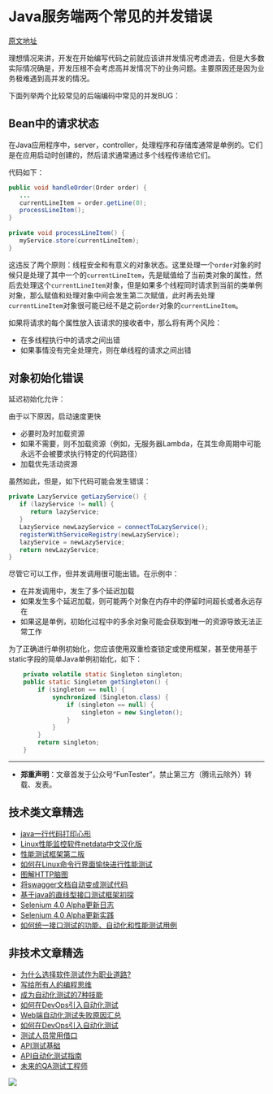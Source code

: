 # Java服务端两个常见的并发错误

[原文地址](https://codingcraftsman.wordpress.com/2020/01/15/two-common-concurrency-bugs/)

理想情况来讲，开发在开始编写代码之前就应该讲并发情况考虑进去，但是大多数实际情况确是，开发压根不会考虑高并发情况下的业务问题。主要原因还是因为业务极难遇到高并发的情况。

下面列举两个比较常见的后端编码中常见的并发BUG：

## Bean中的请求状态

在Java应用程序中，server，controller，处理程序和存储库通常是单例的。它们是在应用启动时创建的，然后请求通常通过多个线程传递给它们。

代码如下：


```Java
public void handleOrder(Order order) {
   ...
   currentLineItem = order.getLine(0);
   processLineItem();
}
 
private void processLineItem() {
   myService.store(currentLineItem);
}
```

这违反了两个原则：线程安全和有意义的对象状态。这里处理一个`order`对象的时候只是处理了其中一个的`currentLineItem`，先是赋值给了当前类对象的属性，然后去处理这个`currentLineItem`对象，但是如果多个线程同时请求到当前的类单例对象，那么赋值和处理对象中间会发生第二次赋值，此时再去处理`currentLineItem`对象很可能已经不是之前`order`对象的`currentLineItem`。

如果将请求的每个属性放入该请求的接收者中，那么将有两个风险：

* 在多线程执行中的请求之间出错
* 如果事情没有完全处理完，则在单线程的请求之间出错


## 对象初始化错误

延迟初始化允许：

由于以下原因，启动速度更快
* 必要时及时加载资源
* 如果不需要，则不加载资源（例如，无服务器Lambda，在其生命周期中可能永远不会被要求执行特定的代码路径）
* 加载优先活动资源

虽然如此，但是，如下代码可能会发生错误：


```Java
private LazyService getLazyService() {
   if (lazyService != null) {
      return lazyService;
   }
   LazyService newLazyService = connectToLazyService();
   registerWithServiceRegistry(newLazyService);
   lazyService = newLazyService;
   return newLazyService;
}
```

尽管它可以工作，但并发调用很可能出错。在示例中：

* 在并发调用中，发生了多个延迟加载
* 如果发生多个延迟加载，则可能两个对象在内存中的停留时间超长或者永远存在
* 如果这是单例，初始化过程中的多余对象可能会获取到唯一的资源导致无法正常工作

为了正确进行单例初始化，您应该使用双重检查锁定或使用框架，甚至使用基于static字段的简单Java单例初始化，如下：


```Java
    private volatile static Singleton singleton;
    public static Singleton getSingleton() {
        if (singleton == null) {
            synchronized (Singleton.class) {
                if (singleton == null) {
                    singleton = new Singleton();
                }
            }
        }
        return singleton;
    }
```

---
* **郑重声明**：文章首发于公众号“FunTester”，禁止第三方（腾讯云除外）转载、发表。

## 技术类文章精选

- [java一行代码打印心形](https://mp.weixin.qq.com/s/QPSryoSbViVURpSa9QXtpg)
- [Linux性能监控软件netdata中文汉化版](https://mp.weixin.qq.com/s/fdXtK-5WwKnxjLZdyg6-nA)
- [性能测试框架第二版](https://mp.weixin.qq.com/s/JPyGQ2DRC6EVBmZkxAoVWA)
- [如何在Linux命令行界面愉快进行性能测试](https://mp.weixin.qq.com/s/fwGqBe1SpA2V0lPfAOd04Q)
- [图解HTTP脑图](https://mp.weixin.qq.com/s/100Vm8FVEuXs0x6rDGTipw)
- [将swagger文档自动变成测试代码](https://mp.weixin.qq.com/s/SY8mVenj0zMe5b47GS9VSQ)
- [基于java的直线型接口测试框架初探](https://mp.weixin.qq.com/s/xhg4exdb1G18-nG5E7exkQ)
- [Selenium 4.0 Alpha更新日志](https://mp.weixin.qq.com/s/tU7sm-pcbpRNwDU9D3OVTQ)
- [Selenium 4.0 Alpha更新实践](https://mp.weixin.qq.com/s/yT9wpO5o5aWBUus494TIHw)
- [如何统一接口测试的功能、自动化和性能测试用例](https://mp.weixin.qq.com/s/1xqtXNVw7BdUa03nVcsMTg)

## 非技术文章精选

- [为什么选择软件测试作为职业道路?](https://mp.weixin.qq.com/s/o83wYvFUvy17kBPLDO609A)
- [写给所有人的编程思维](https://mp.weixin.qq.com/s/Oj33UCnYfbUgzsBzEm2GPQ)
- [成为自动化测试的7种技能](https://mp.weixin.qq.com/s/e-HAGMO0JLR7VBBWLvk0dQ)
- [如何在DevOps引入自动化测试](https://mp.weixin.qq.com/s/MclK3VvMN1dsiXXJO8g7ig)
- [Web端自动化测试失败原因汇总](https://mp.weixin.qq.com/s/qzFth-Q9e8MTms1M8L5TyA)
- [如何在DevOps引入自动化测试](https://mp.weixin.qq.com/s/MclK3VvMN1dsiXXJO8g7ig)
- [测试人员常用借口](https://mp.weixin.qq.com/s/0k_Ciud2sOpRb5PPiVzECw)
- [API测试基础](https://mp.weixin.qq.com/s/bkbUEa9CF21xMYSlhPcULw)
- [API自动化测试指南](https://mp.weixin.qq.com/s/uy_Vn_ZVUEu3YAI1gW2T_A)
- [未来的QA测试工程师](https://mp.weixin.qq.com/s/ngL4sbEjZm7OFAyyWyQ3nQ)


![](https://mmbiz.qpic.cn/mmbiz_jpg/13eN86FKXzCMW6WN4Wch71qNtGQvxLRSGejZpr37OWa7CDYg5e4ZeanaGWuBgRAX3jicJNIhcyyZPXbKByXcl7w/640?wx_fmt=jpeg&tp=webp&wxfrom=5&wx_lazy=1&wx_co=1)